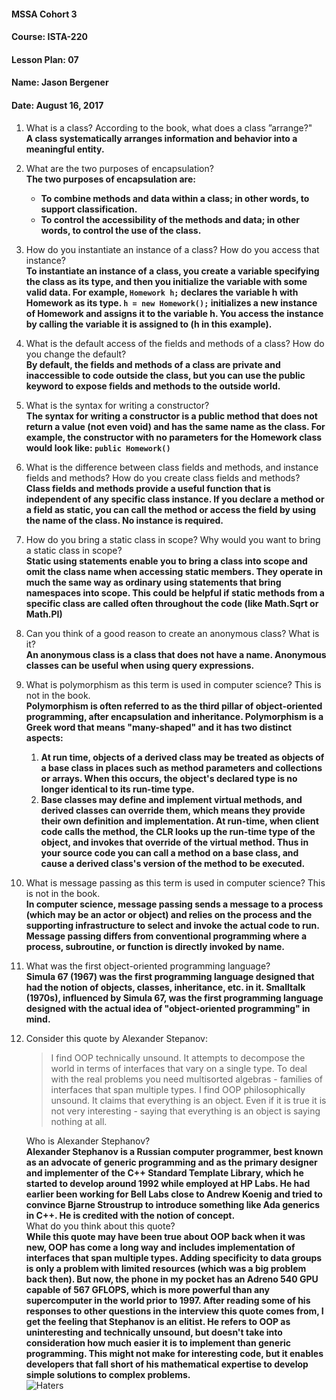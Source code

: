#### MSSA Cohort 3
#### Course: ISTA-220
#### Lesson Plan: 07
#### Name: Jason Bergener
#### Date: August 16, 2017

1.	What is a class? According to the book, what does a class ”arrange?"  
**A class systematically arranges information and behavior into a meaningful entity.**
1.	What are the two purposes of encapsulation?  
**The two purposes of encapsulation are:**  
    - **To combine methods and data within a class; in other words, to support classification.**  
    - **To control the accessibility of the methods and data; in other words, to control the use of the class.**
1.	How do you instantiate an instance of a class? How do you access that instance?  
**To instantiate an instance of a class, you create a variable specifying the class as its type, and then you initialize the variable with some valid data. For example, `Homework h;` declares the variable h with Homework as its type. `h = new Homework();` initializes a new instance of Homework and assigns it to the variable h. You access the instance by calling the variable it is assigned to (h in this example).**
1.	What is the default access of the fields and methods of a class? How do you change the default?  
**By default, the fields and methods of a class are private and inaccessible to code outside the class, but you can use the public keyword to expose fields and methods to the outside world.**
1.	What is the syntax for writing a constructor?  
**The syntax for writing a constructor is a public method that does not return a value (not even void) and has the same name as the class. For example, the constructor with no parameters for the Homework class would look like: `public Homework()`**
1.	What is the difference between class fields and methods, and instance fields and methods? How do you create class fields and methods?  
**Class fields and methods provide a useful function that is independent of any specific class instance. If you declare a method or a field as static, you can call the method or access the field by using the name of the class. No instance is required.**
1.	How do you bring a static class in scope? Why would you want to bring a static class in scope?  
**Static using statements enable you to bring a class into scope and omit the class name when accessing static members. They operate in much the same way as ordinary using statements that bring namespaces into scope. This could be helpful if static methods from a specific class are called often throughout the code (like Math.Sqrt or Math.PI)**
1.	Can you think of a good reason to create an anonymous class? What is it?  
**An anonymous class is a class that does not have a name. Anonymous classes can be useful when using query expressions.**
1.	What is polymorphism as this term is used in computer science? This is not in the book.  
**Polymorphism is often referred to as the third pillar of object-oriented programming, after encapsulation and inheritance. Polymorphism is a Greek word that means "many-shaped" and it has two distinct aspects:**
    1. **At run time, objects of a derived class may be treated as objects of a base class in places such as method parameters and collections or arrays. When this occurs, the object's declared type is no longer identical to its run-time type.**
    1. **Base classes may define and implement virtual methods, and derived classes can override them, which means they provide their own definition and implementation. At run-time, when client code calls the method, the CLR looks up the run-time type of the object, and invokes that override of the virtual method. Thus in your source code you can call a method on a base class, and cause a derived class's version of the method to be executed.**
1.	What is message passing as this term is used in computer science? This is not in the book.  
**In computer science, message passing sends a message to a process (which may be an actor or object) and relies on the process and the supporting infrastructure to select and invoke the actual code to run. Message passing differs from conventional programming where a process, subroutine, or function is directly invoked by name.**
1.	What was the first object-oriented programming language?  
**Simula 67 (1967) was the first programming language designed that had the notion of objects, classes, inheritance, etc. in it. Smalltalk (1970s), influenced by Simula 67, was the first programming language designed with the actual idea of "object-oriented programming" in mind.**
1. Consider this quote by Alexander Stepanov:
    > I find OOP technically unsound. It attempts to decompose the world in terms of interfaces that vary on a single type. To deal with the real problems you need multisorted algebras - families of interfaces that span multiple types. I find OOP philosophically unsound. It claims that everything is an object. Even if it is true it is not very interesting - saying that everything is an object is saying nothing at all.

    Who is Alexander Stephanov?  
**Alexander Stephanov is a Russian computer programmer, best known as an advocate of generic programming and as the primary designer and implementer of the C++ Standard Template Library, which he started to develop around 1992 while employed at HP Labs. He had earlier been working for Bell Labs close to Andrew Koenig and tried to convince Bjarne Stroustrup to introduce something like Ada generics in C++. He is credited with the notion of concept.**  
   What do you think about this quote?  
**While this quote may have been true about OOP back when it was new, OOP has come a long way and includes implementation of interfaces that span multiple types. Adding specificity to data groups is only a problem with limited resources (which was a big problem back then). But now, the phone in my pocket has an Adreno 540 GPU capable of 567 GFLOPS, which is more powerful than any supercomputer in the world prior to 1997. After reading some of his responses to other questions in the interview this quote comes from, I get the feeling that Stephanov is an elitist. He refers to OOP as uninteresting and technically unsound, but doesn't take into consideration how much easier it is to implement than generic programming. This might not make for interesting code, but it enables developers that fall short of his mathematical expertise to develop simple solutions to complex problems.**  
![Haters](https://tenor.com/view/haters-hatersgonnahate-gonna-hate-taylor-gif-5239136.gif)
